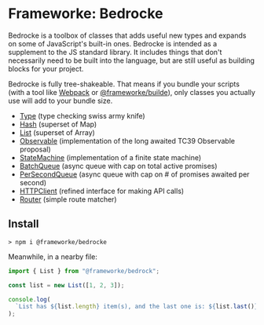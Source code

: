 # Frameworke: Bedrocke

Bedrocke is a toolbox of classes that adds useful new types and expands on some of JavaScript's built-in ones. Bedrocke is intended as a supplement to the JS standard library. It includes things that don't necessarily need to be built into the language, but are still useful as building blocks for your project.

Bedrocke is fully tree-shakeable. That means if you bundle your scripts (with a tool like [Webpack](https://webpack.js.org/) or [@frameworke/builde]()), only classes you actually use will add to your bundle size.

- [Type](./Type/README.md) (type checking swiss army knife)
- [Hash](./Hash/README.md) (superset of Map)
- [List](./List/README.md) (superset of Array)
- [Observable](./Observable/README.md) (implementation of the long awaited TC39 Observable proposal)
- [StateMachine](./StateMachine/README.md) (implementation of a finite state machine)
- [BatchQueue](./BatchQueue/README.md) (async queue with cap on total active promises)
- [PerSecondQueue](./PerSecondQueue/README.md) (async queue with cap on # of promises awaited per second)
- [HTTPClient](./HTTPClient/README.md) (refined interface for making API calls)
- [Router](./Router/README.md) (simple route matcher)

## Install

```
> npm i @frameworke/bedrocke
```

Meanwhile, in a nearby file:

```js
import { List } from "@frameworke/bedrock";

const list = new List([1, 2, 3]);

console.log(
  `List has ${list.length} item(s), and the last one is: ${list.last()}`
);
```
